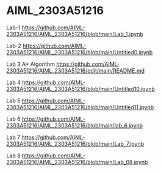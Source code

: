 # AIML_2303A51216
Lab-1 
https://github.com/AIML-2303A51216/AIML_2303A51216/blob/main/Lab_1.ipynb

Lab-2
https://github.com/AIML-2303A51216/AIML_2303A51216/blob/main/Untitled0.ipynb

Lab 3 
A* Algorithm  https://github.com/AIML-2303A51216/AIML_2303A51216/edit/main/README.md

Lab 4
https://github.com/AIML-2303A51216/AIML_2303A51216/blob/main/Untitled10.ipynb

Lab 5
https://github.com/AIML-2303A51216/AIML_2303A51216/blob/main/Untitled11.ipynb

Lab 6
https://github.com/AIML-2303A51216/AIML_2303A51216/blob/main/lab_6.ipynb

Lab 7
https://github.com/AIML-2303A51216/AIML_2303A51216/blob/main/Lab_7.ipynb

Lab 8
https://github.com/AIML-2303A51216/AIML_2303A51216/blob/main/Lab_08.ipynb
